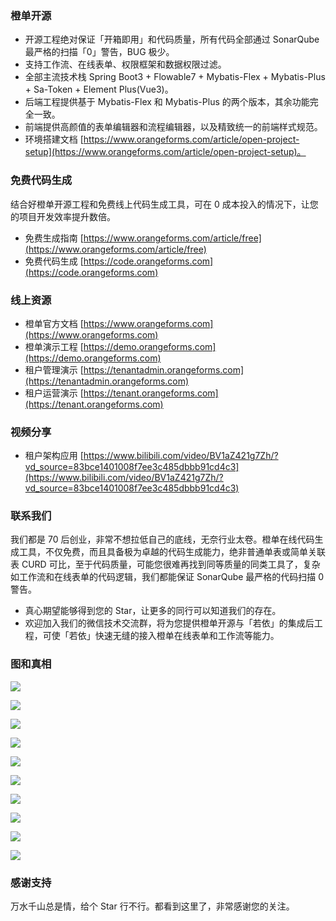 ### 橙单开源
- 开源工程绝对保证「开箱即用」和代码质量，所有代码全部通过 SonarQube 最严格的扫描「0」警告，BUG 极少。
- 支持工作流、在线表单、权限框架和数据权限过滤。
- 全部主流技术栈 Spring Boot3 + Flowable7 + Mybatis-Flex + Mybatis-Plus + Sa-Token + Element Plus(Vue3)。
- 后端工程提供基于 Mybatis-Flex 和 Mybatis-Plus 的两个版本，其余功能完全一致。
- 前端提供高颜值的表单编辑器和流程编辑器，以及精致统一的前端样式规范。
- 环境搭建文档 [https://www.orangeforms.com/article/open-project-setup](https://www.orangeforms.com/article/open-project-setup)。

### 免费代码生成
结合好橙单开源工程和免费线上代码生成工具，可在 0 成本投入的情况下，让您的项目开发效率提升数倍。
- 免费生成指南 [https://www.orangeforms.com/article/free](https://www.orangeforms.com/article/free)
- 免费代码生成 [https://code.orangeforms.com](https://code.orangeforms.com)

### 线上资源
- 橙单官方文档 [https://www.orangeforms.com](https://www.orangeforms.com)
- 橙单演示工程 [https://demo.orangeforms.com](https://demo.orangeforms.com)
- 租户管理演示 [https://tenantadmin.orangeforms.com](https://tenantadmin.orangeforms.com)
- 租户运营演示 [https://tenant.orangeforms.com](https://tenant.orangeforms.com)

### 视频分享
- 租户架构应用 [https://www.bilibili.com/video/BV1aZ421g7Zh/?vd_source=83bce1401008f7ee3c485dbbb91cd4c3](https://www.bilibili.com/video/BV1aZ421g7Zh/?vd_source=83bce1401008f7ee3c485dbbb91cd4c3)

### 联系我们
我们都是 70 后创业，非常不想拉低自己的底线，无奈行业太卷。橙单在线代码生成工具，不仅免费，而且具备极为卓越的代码生成能力，绝非普通单表或简单关联表 CURD 可比，至于代码质量，可能您很难再找到同等质量的同类工具了，复杂如工作流和在线表单的代码逻辑，我们都能保证 SonarQube 最严格的代码扫描 0 警告。
- 真心期望能够得到您的 Star，让更多的同行可以知道我们的存在。
- 欢迎加入我们的微信技术交流群，将为您提供橙单开源与「若依」的集成后工程，可使「若依」快速无缝的接入橙单在线表单和工作流等能力。

### 图和真相
![](images/sonar.png)

![](images/tenant-adminimage.png)

![](images/tenant-admin-onlineimage.png)

![](images/tenant-busiimage.png)

![](images/image-dingding.png)

![](images/flow-bpmn-jsimage.png)

![](images/online-edit.png)

![](images/report-edit.png)

![](images/print_edit.png)

![](images/visualization-new.png)

### 感谢支持
万水千山总是情，给个 Star 行不行。都看到这里了，非常感谢您的关注。